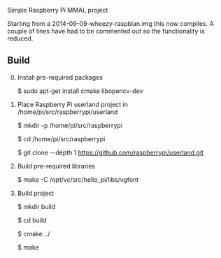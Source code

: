 Simple Raspberry Pi MMAL project

Starting from a 2014-09-09-wheezy-raspbian.img this now compiles.  A couple of lines have had to be commented out so the functionality is reduced.

Build
-----
0. Install pre-required packages
   
    $ sudo apt-get install cmake libopencv-dev


1. Place  Raspberry Pi userland project in /home/pi/src/raspberrypi/userland
    
    $ mkdir -p /home/pi/src/raspberrypi
    
    $ cd /home/pi/src/raspberrypi
        
    $ git clone --depth 1 https://github.com/raspberrypi/userland.git


2. Build pre-required libraries
    
    $ make -C /opt/vc/src/hello_pi/libs/vgfont
    

3. Build project 

    $ mkdir build
    
    $ cd build
    
    $ cmake ../
    
    $ make 
    
    
